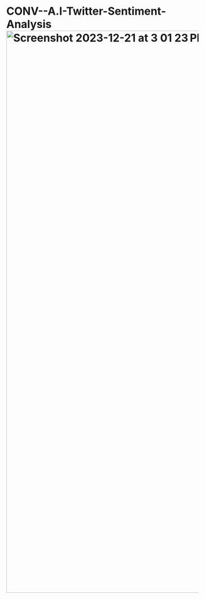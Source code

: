 # CONV--A.I-Twitter-Sentiment-Analysis<img width="1470" alt="Screenshot 2023-12-21 at 3 01 23 PM" src="https://github.com/user-attachments/assets/c9e7eccc-7f26-4bc9-bc86-7dbab67cd56d">
